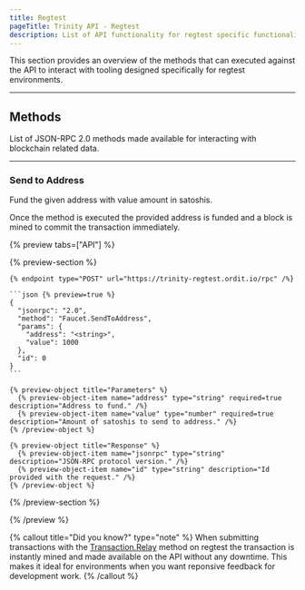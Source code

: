 ```yaml
---
title: Regtest
pageTitle: Trinity API - Regtest
description: List of API functionality for regtest specific functionality.
---
```


This section provides an overview of the methods that can executed against the API to interact with tooling designed specifically for regtest environments.

---

## Methods

List of JSON-RPC 2.0 methods made available for interacting with blockchain related data.

---

### Send to Address

Fund the given address with value amount in satoshis.

Once the method is executed the provided address is funded and a block is mined to commit the transaction immediately.

{% preview tabs=["API"] %}

  {% preview-section %}

    {% endpoint type="POST" url="https://trinity-regtest.ordit.io/rpc" /%}

    ```json {% preview=true %}
    {
      "jsonrpc": "2.0",
      "method": "Faucet.SendToAddress",
      "params": {
        "address": "<string>",
        "value": 1000
      },
      "id": 0
    }
    ```

    {% preview-object title="Parameters" %}
      {% preview-object-item name="address" type="string" required=true description="Address to fund." /%}
      {% preview-object-item name="value" type="number" required=true description="Amount of satoshis to send to address." /%}
    {% /preview-object %}

    {% preview-object title="Response" %}
      {% preview-object-item name="jsonrpc" type="string" description="JSON-RPC protocol version." /%}
      {% preview-object-item name="id" type="string" description="Id provided with the request." /%}
    {% /preview-object %}

  {% /preview-section %}

{% /preview %}

{% callout title="Did you know?" type="note" %}
When submitting transactions with the [Transaction.Relay](/docs/api-transactions#relay) method on regtest the transaction is instantly mined and made available on the API without any downtime. This makes it ideal for environments when you want reponsive feedback for development work.
{% /callout %}